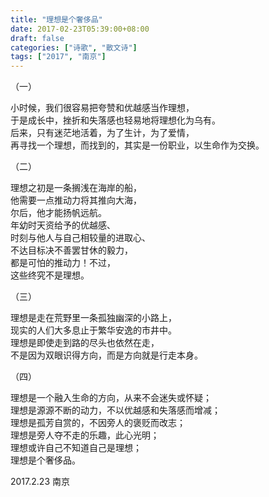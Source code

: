```yaml
---
title: "理想是个奢侈品"
date: 2017-02-23T05:39:00+08:00
draft: false
categories: ["诗歌", "散文诗"]
tags: ["2017", "南京"]
---
```


（一）  

小时候，我们很容易把夸赞和优越感当作理想，  
于是成长中，挫折和失落感也轻易地将理想化为乌有。  
后来，只有迷茫地活着，为了生计，为了爱情，  
再寻找一个理想，而找到的，其实是一份职业，以生命作为交换。  

（二）  

理想之初是一条搁浅在海岸的船，  
他需要一点推动力将其推向大海，  
尔后，他才能扬帆远航。  
年幼时天资给予的优越感、  
时刻与他人与自己相较量的进取心、  
不达目标决不善罢甘休的毅力，  
都是可怕的推动力！不过，  
这些终究不是理想。  

（三）  

理想是走在荒野里一条孤独幽深的小路上，  
现实的人们大多息止于繁华安逸的市井中。  
理想是即使走到路的尽头也依然在走，  
不是因为双眼识得方向，而是方向就是行走本身。  

（四）  

理想是一个融入生命的方向，从来不会迷失或怀疑；  
理想是源源不断的动力，不以优越感和失落感而增减；   
理想是孤芳自赏的，不因旁人的褒贬而改志；  
理想是旁人夺不走的乐趣，此心光明；  
理想或许自己不知道自己是理想；  
理想是个奢侈品。  

2017.2.23 南京  
